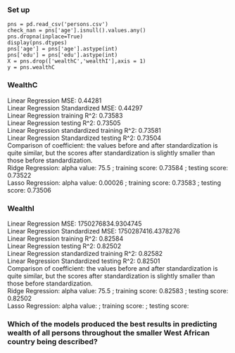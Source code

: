 ### Set up
```
pns = pd.read_csv('persons.csv')
check_nan = pns['age'].isnull().values.any()
pns.dropna(inplace=True)
display(pns.dtypes)
pns['age'] = pns['age'].astype(int)
pns['edu'] = pns['edu'].astype(int)
X = pns.drop(['wealthC','wealthI'],axis = 1)
y = pns.wealthC
```
### WealthC
Linear Regression MSE: 0.44281   
Linear Regression Standardized MSE: 0.44297  
Linear Regression training R^2: 0.73583    
Linear Regression testing R^2: 0.73505  
Linear Regression standardized training R^2: 0.73581   
Linear Regression Standardized testing R^2: 0.73504  
Comparison of coefficient: the values before and after standardization is quite similar, but the scores after standardization is slightly smaller than those before standardization.    
Ridge Regression: alpha value: 75.5 ; training score: 0.73584 ; testing score: 0.73522   
Lasso Regression: alpha value: 0.00026 ; training score: 0.73583 ; testing score: 0.73506   

### WealthI
Linear Regression MSE: 1750276834.9304745   
Linear Regression Standardized MSE: 1750287416.4378276  
Linear Regression training R^2: 0.82584    
Linear Regression testing R^2: 0.82502  
Linear Regression standardized training R^2: 0.82582     
Linear Regression Standardized testing R^2: 0.82501     
Comparison of coefficient: the values before and after standardization is quite similar, but the scores after standardization is slightly smaller than those before standardization.    
Ridge Regression: alpha value: 75.5 ; training score: 0.82583 ; testing score: 0.82502   
Lasso Regression: alpha value:  ; training score:  ; testing score:   

### Which of the models produced the best results in predicting wealth of all persons throughout the smaller West African country being described? 
